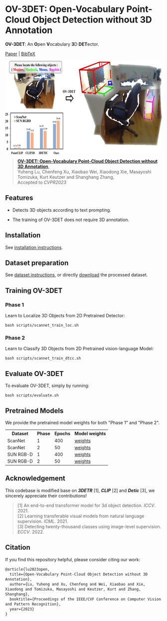 # OV-3DET: Open-Vocabulary Point-Cloud Object Detection without 3D Annotation

**OV-3DET**: An **O**pen **V**ocabulary **3**D **DET**ector. 

[Paper](https://arxiv.org/abs/2304.00788) | [BibTeX](#citation)

 <p align="center"> <img src='Assets/overview.png' align="center" height="300px"> </p>

>[**OV-3DET: Open-Vocabulary Point-Cloud Object Detection without 3D Annotation**](https://arxiv.org/abs/2304.00788),                                                
>Yuheng Lu, Chenfeng Xu, Xiaobao Wei, Xiaodong Xie, Masayoshi Tomizuka, Kurt Keutzer and Shanghang Zhang,                                                               
>Accepted to *CVPR2023*                                                 
 
 ## Features
- Detects 3D objects according to text prompting.

- The training of OV-3DET does not require 3D annotation.


## Installation
See [installation instructions](https://github.com/lyhdet/OV-3DET/blob/main/INSTALL.md).

## Dataset preparation
See [dataset instructions](https://github.com/lyhdet/OV-3DET/blob/main/Data_Maker/README.md), or directly [download](comming/soon) the processed dataset.

##  Training OV-3DET
### Phase 1 
Learn to Localize 3D Objects from 2D Pretrained Detector:
~~~
bash scripts/scannet_train_loc.sh
~~~

### Phase 2 
Learn to Classify 3D Objects from 2D Pretrained vision-language Model:
~~~
bash scripts/scannet_train_dtcc.sh
~~~

##  Evaluate OV-3DET
To evaluate OV-3DET, simply by running: 
~~~
bash scripts/evaluate.sh
~~~

## Pretrained Models
We provide the pretrained model weights for both "Phase 1" and "Phase 2".
<table>
<tr>
<th>Dataset</th>
<th>Phase</th>
<th>Epochs</th>
<th>Model weights</th>
</tr>
<tr>
<td>ScanNet</td>
<td>1</td>
<td>400</td>
<td><a href="comming soon">weights</a></td>
</tr>
<tr>
<td>ScanNet</td>
<td>2</td>
<td>50</td>
<td><a href="comming soon">weights</a></td>
</tr>
<tr>
<td>SUN RGB-D</td>
<td>1</td>
<td>400</td>
<td><a href="comming soon">weights</a></td>
</tr>
<tr>
<td>SUN RGB-D</td>
<td>2</td>
<td>50</td>
<td><a href="comming soon">weights</a></td>
</tr>
</table>



## Acknowledgement
This codebase is modified base on ***3DETR*** [1], ***CLIP*** [2] and ***Detic*** [3], we sincerely appreciate their contributions!

>[1] An end-to-end transformer model for 3d object detection. *ICCV*. 2021.                                                                                             
>[2] Learning transferable visual models from natural language supervision. *ICML*. 2021.                                                              
>[3] Detecting twenty-thousand classes using image-level supervision. *ECCV*. 2022.                                                                                             

## Citation
If you find this repository helpful, please consider citing our work:

```
@article{lu2023open,
  title={Open-Vocabulary Point-Cloud Object Detection without 3D Annotation},
  author={Lu, Yuheng and Xu, Chenfeng and Wei, Xiaobao and Xie, Xiaodong and Tomizuka, Masayoshi and Keutzer, Kurt and Zhang, Shanghang},
  booktitle={Proceedings of the IEEE/CVF Conference on Computer Vision and Pattern Recognition},
  year={2023}
}
```
